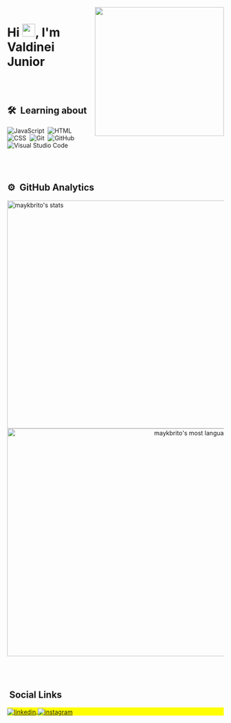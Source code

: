 <img align="right" width="300em" height="300em" src="https://github.com/birobirobiro/birobirobiro/blob/master/animation_500_kv8i962g.gif?raw=true"/>

<h1 align="left">Hi <img src="https://raw.githubusercontent.com/kaueMarques/kaueMarques/master/hi.gif" width="30px">, I'm Valdinei Junior</h1>
<!-- <p align="left"> <img src="https://komarev.com/ghpvc/?username=valdineijunior&color=red" alt="Profile views" /> </p> -->

<br><br>

## 🛠 &nbsp;Learning about

![JavaScript](https://img.shields.io/badge/-JavaScript-05122A?style=flat&logo=javascript)&nbsp;
![HTML](https://img.shields.io/badge/-HTML-05122A?style=flat&logo=HTML5)&nbsp;
![CSS](https://img.shields.io/badge/-CSS-05122A?style=flat&logo=CSS3&logoColor=1572B6)&nbsp;
![Git](https://img.shields.io/badge/-Git-05122A?style=flat&logo=git)&nbsp;
![GitHub](https://img.shields.io/badge/-GitHub-05122A?style=flat&logo=github)&nbsp;
![Visual Studio Code](https://img.shields.io/badge/-Visual%20Studio%20Code-05122A?style=flat&logo=visual-studio-code&logoColor=007ACC)&nbsp;

<br><br>

## ⚙️ &nbsp;GitHub Analytics

<span align="left" width="200em">
<img width="530em" src="https://github-readme-stats.vercel.app/api?username=maykbrito&show_icons=true&theme=vision-friendly-dark" alt="maykbrito's stats"/>
</span>
<span align="right" width="200em">
<img width="530em" src="https://github-readme-stats.vercel.app/api/top-langs/?username=maykbrito&layout=compact&theme=vision-friendly-dark" alt="maykbrito's most languages"/>
</span>

<br><br>

## &nbsp;Social Links

<p align="left" style="background:yellow">
<a href="https://www.linkedin.com/in/valdinei-de-paula-junior-009634230/" target="_blank">
  <img align="center" src="https://img.shields.io/badge/-ValdineiJunior-05122A?style=flat&logo=linkedin" alt="linkedin"/>
</a>
<a href="https://www.instagram.com/valdineidepaulajunior/" target="_blank">
 <img align="center" src="https://img.shields.io/badge/-ValdineiJunior-05122A?style=flat&logo=instagram" alt="instagram"/>
</a>
</p>

